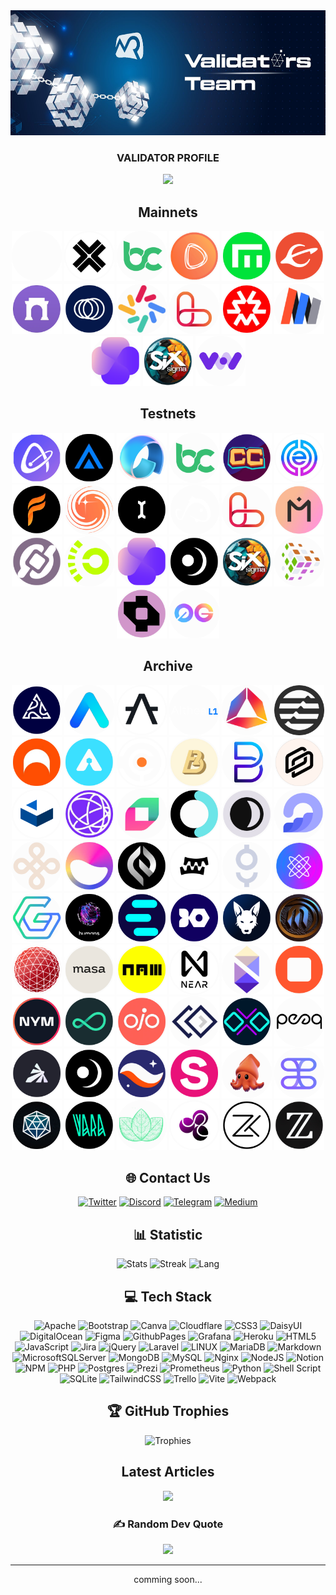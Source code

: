 <div align="center">

  <img height="200" width="auto" src="https://raw.githubusercontent.com/ksalab/ksalab/main/img/1500x500.jpeg"  />

### VALIDATOR PROFILE

[![](https://visitcount.itsvg.in/api?id=ksalab&label=Profile%20Views&color=6&icon=0&pretty=false)](#)

## Mainnets

<a href="#" target="_blank"><img src="img/atomone.png" alt="AtomOne" title="AtomOne" width="80" height="auto" style="max-width: 100%;"></a>
<a href="#" target="_blank"><img src="img/axelar.png" alt="Axelar" title="Axelar" width="80" height="auto" style="max-width: 100%;"></a>
<a href="#" target="_blank"><img src="img/bitcanna.png" alt="Bitcanna" title="Bitcana" width="80" height="auto" style="max-width: 100%;"></a>
<a href="#" target="_blank"><img src="img/desmos.png" alt="Desmos" title="Desmos" width="80" height="auto" style="max-width: 100%;"></a>
<a href="#" target="_blank"><img src="img/empower.png" alt="Empower" title="Empower" width="80" height="auto" style="max-width: 100%;"></a>
<a href="#" target="_blank"><img src="img/evmos.png" alt="Evmos" title="Evmos" width="80" height="auto" style="max-width: 100%;"></a>
<a href="#" target="_blank"><img src="img/farcaster.png" alt="Farcaster" title="Farcaster" width="80" height="auto" style="max-width: 100%;"></a>
<a href="#" target="_blank"><img src="img/juneo.png" alt="JuneoGo" title="JuneoGo" width="80" height="auto" style="max-width: 100%;"></a>
<a href="#" target="_black"><img src="img/lambda.png" alt="Lambda" title="Lambda" width="80" height="auto" style="max-width: 100%;"></a>
<a href="#" target="_blank"><img src="img/lava.png" alt="Lava" title="Lava" width="80" height="auto" style="max-width: 100%;"></a>
<a href="#" target="_blank"><img src="img/massa.png" alt="Massa" title="Massa" width="80" height="auto" style="max-width: 100%;"></a>
<a href="#" target="_black"><img src="img/minima.png" alt="Minima" title="Minima" width="80" height="auto" style="max-width: 100%;"></a>
<a href="#" target="_blank"><img src="img/self.png" alt="SelfChain" title="SelfChain" width="80" height="auto" style="max-width: 100%;"></a>
<a href="https://explorer.ksalab.xyz/sge/staking/sgevaloper1e4n6enpatpe0a3eqw6gzcpgq2vgd9a3zcg8ffl" target="_blank"><img src="img/sixsigmasports_new.png" alt="Sigma Sport" title="Sigma Sport" width="80" height="auto" style="max-width: 100%;"></a>
<a href="https://voi-nodes.dev/node/26aec3d7-fe99" target="_blank"><img src="img/voi.png" title="Voi" width="80" height="auto" style="max-width: 100%;"></a>

## Testnets

<a href="#" target="_blank"><img src="img/airchain.png" alt="Airchain" title="Airchain" width="80" height="auto" style="max-width: 100%;"></a>
<a href="https://explorer.ksalab.xyz/artela/staking/artvaloper1yzh74yayvrfk7sgas7gkpurkus8uxs6evvqp69" target="_blank"><img src="img/artela.png" alt="Artela" title="Artela" width="80" height="auto" style="max-width: 100%;"></a>
<a href="#" target="_blank"><img src="img/avail.png" alt="Avail" title="Avail" width="80" height="auto" style="max-width: 100%;"></a>
<a href="#" target="_blank"><img src="img/bitcanna.png" alt="Bitcanna" title="Bitcana" width="80" height="auto" style="max-width: 100%;"></a>
<a href="https://explorer.ksalab.xyz/cardchain-testnet/staking/ccvaloper1uwd0jxe63tpjrysc374p6hfrrzdyn8ufhk3a9s" target="_blank"><img src="img/cardchain.png" alt="CardChain" title="CardChain" width="80" height="auto" style="max-width: 100%;"></a>
<a href="https://explorer.ksalab.xyz/empeiria-testnet/staking/empevaloper1hkhzx7h2y5pyt98ej66x66d35e7fkyflajtsxk" target="_blank"><img src="img/emperia.png" alt="Empeiria" title="Empeiria" width="80" height="auto" style="max-width: 100%;"></a>
<a href="https://explorer.ksalab.xyz/fiamma-testnet/staking/fiammavaloper1mmqa0a57nn2dvkukuhpfnnfqddmw3x2jvh6vsy" target="_blank"><img src="img/fiamma.png" alt="Fiamma" title="Fiamma" width="80" height="auto" style="max-width: 100%;"></a>
<a href="#" target="_blank"><img src="img/galactica.png" alt="Galactica" title="Galactica" width="80" height="auto" style="max-width: 100%;"></a>
<a href="#" target="_blank"><img src="img/initia.png" alt="Initia" title="Initia" width="80" height="auto" style="max-width: 100%;"></a>
<a href="#" target="_blank"><img src="img/koii.png" title="Koii" width="80" height="auto" style="max-width: 100%;"></a>
<a href="https://explorer.ksalab.xyz/lava-testnet-2/staking/lava@valoper1g7xt4prpusv8kutejj5rntg338q7s5uer56c28" target="_blank"><img src="img/lava.png" title="Lava" width="80" height="auto" style="max-width: 100%;"></a>
<a href="https://explorer.ksalab.xyz/mantra-testnet/staking/mantravaloper12plfrvjtp3thagdwcje0w8gd3udhvh3ug7e8vs" target="_blank"><img src="img/mantra.png" alt="Mantra" title="Mantra" width="80" height="auto" style="max-width: 100%;"></a>
<a href="#" target="_blank"><img src="img/nubit.png" title="Nubit" width="80" height="auto" style="max-width: 100%;"></a>
<a href="https://alpha-beacon.lumoz.info/validator/915ea74b420ef1713fe68976488970a0102631c12da58433251e9c4d6b8ac0ed4297cdd824e83a3e5115794c028ac6d4" target="_blank"><img src="img/opside.png" title="Lumoz (Opside)" width="80" height="auto" style="max-width: 100%;"></a>
<a href="https://explorer.ksalab.xyz/self/staking/selfvaloper19c9hnzqwer6clp8aal3n6y7gcdah4l3ydrrkqv" target="_blank"><img src="img/self.png" title="SelfChain" width="80" height="auto" style="max-width: 100%;"></a>
<a href="https://explorer.ksalab.xyz/side-testnet/staking/sidevaloper1qqypjzctzuwqgpc7zqfp7ycnz5rskzqwqsd3xzgsrvfqqyc7zuqsg2t8g8p" target="_blank"><img src="img/side.png" alt="SideProtocol" title="SideProtocol" width="80" height="auto" style="max-width: 100%;"></a>
<a href="https://explorer.ksalab.xyz/sge-network-4/staking/sgevaloper1wn7xdzsrv9uewd7hzqp6lkhgl0aqjdnyf5n9qt" target="_blank"><img src="img/sixsigmasports_new.png" title="Sigma Sport" width="80" height="auto" style="max-width: 100%;"></a>
<a href="https://explorer.tfsc.io/#/pc/ValidatorDetail?address=0x2f0b706D005dBa942b3e80A2Ecc6a0DcD940937F" target="_blank"><img src="img/transformers.png" title="Transformers" width="80" height="auto" style="max-width: 100%;"></a>
<a href="https://explorer.ksalab.xyz/warden-testnet/staking/wardenvaloper16detyg22357gf8yljm0acxuk32akaextmuqa2k" target="_blank"><img src="img/warden.png" alt="Warden" title="Warden" width="80" height="auto" style="max-width: 100%;"></a>
<a href="https://explorer.ksalab.xyz/0g-testnet/staking/0gvaloper1htewlp77d3y343mde3eue0vlstfw3hyuqu6lyv" target="_blank"><img src="img/0g.png" alt="ZeroGravity" title="ZeroGravity" width="80" height="auto" style="max-width: 100%;"></a>

## Archive

<a href="#" target="_blank"><img src="img/5ire.png" title="5ire" width="80" height="auto" style="max-width: 100%;"></a>
<a href="#" target="_blank"><img src="img/aleo.png" title="Aleo" width="80" height="auto" style="max-width: 100%;"></a>
<a href="#" target="_blank"><img src="img/alephzero.png" title="AlephZero" width="80" height="auto" style="max-width: 100%;"></a>
<a href="#" target="_blank"><img src="img/althea.png" title="Althea" width="80" height="auto" style="max-width: 100%;"></a>
<a href="#" target="_blank"><img src="img/andromeda.png" title="Andromeda" width="80" height="auto" style="max-width: 100%;"></a>
<a href="#" target="_blank"><img src="img/aptos.png" title="Aptos" width="80" height="auto" style="max-width: 100%;"></a>
<a href="#" target="_blank"><img src="img/archway.png" title="Archway" width="80" height="auto" style="max-width: 100%;"></a>
<a href="#" target="_blank"><img src="img/arkeo.png" title="Arkeo" width="80" height="auto" style="max-width: 100%;"></a>
<a href="#" target="_blank"><img src="img/babylon.png" title="Babylon" width="80" height="auto" style="max-width: 100%;"></a>
<a href="#" target="_blank"><img src="img/bevm.png" title="BEVM" width="80" height="auto" style="max-width: 100%;"></a>
<a href="#" target="_blank"><img src="img/bifrost.png" title="BiFrost" width="80" height="auto" style="max-width: 100%;"></a>
<a href="#" target="_blank"><img src="img/bundlr.png" title="Bundlr" width="80" height="auto" style="max-width: 100%;"></a>
<a href="№" target="_blank"><img src="img/cascadia.png" title="Cascadia" width="80" height="auto" style="max-width: 100%;"></a>
<a href="#" target="_blank"><img src="img/celestia.png" title="Celestia" width="80" height="auto" style="max-width: 100%;"></a>
<a href="#" target="_blank"><img src="img/chainflip.png" title="Chainflip" width="80" height="auto" style="max-width: 100%;"></a>
<a href="#" target="_blank"><img src="img/defund.png" title="DeFund" width="80" height="auto" style="max-width: 100%;"></a>
<a href="#" target="_blank"><img src="img/dusk.png" title="Dusk" width="80" height="auto" style="max-width: 100%;"></a>
<a href="#" target="_blank"><img src="img/dws.png" title="DWS" width="80" height="auto" style="max-width: 100%;"></a>
<a href="#" target="_blank"><img src="img/dymension.png" title="Dymension" width="80" height="auto" style="max-width: 100%;"></a>
<a href="#" target="_blank"><img src="img/elixir.png" alt="Elixir" title="Elixir" width="80" height="auto" style="max-width: 100%;"></a>
<a href="#" target="_blank"><img src="img/elys.png" title="Elys" width="80" height="auto" style="max-width: 100%;"></a>
<a href="#" target="_blank"><img src="img/gear.png" title="Gear" width="80" height="auto" style="max-width: 100%;"></a>
<a href="#" target="_blank"><img src="img/gitopia.png" title="Gitopia" width="80" height="auto" style="max-width: 100%;"></a>
<a href="#" target="_blank"><img src="img/gitshock.png" title="Gitshock" width="80" height="auto" style="max-width: 100%;"></a>
<a href="#" target="_blank"><img src="img/goracle.png" title="Goracle" width="80" height="auto" style="max-width: 100%;"></a>
<a href="#" target="_blank"><img src="img/humans.png" title="Humans" width="80" height="auto" style="max-width: 100%;"></a>
<a href="#" target="_blank"><img src="img/inery.png" title="Inery" width="80" height="auto" style="max-width: 100%;"></a>
<a href="#" target="_blank"><img src="img/ironfish.png" title="IronFish" width="80" height="auto" style="max-width: 100%;"></a>
<a href="#" target="_blank"><img src="img/jackal.png" title="Jackal" width="80" height="auto" style="max-width: 100%;"></a>
<a href="#" target="_blank"><img src="img/mande.png" title="Mande" width="80" height="auto" style="max-width: 100%;"></a>
<a href="#" target="_blank"><img src="img/mars.png" title="Mars" width="80" height="auto" style="max-width: 100%;"></a>
<a href="#" target="_blank"><img src="img/masa.png" title="Masa" width="80" height="auto" style="max-width: 100%;"></a>
<a href="#" target="_blank"><img src="img/namada.png" title="Namada" width="80" height="auto" style="max-width: 100%;"></a>
<a href="#" target="_blank"><img src="img/near.png" title="Near StakeWars 3" width="80" height="auto" style="max-width: 100%;"></a>
<a href="#" target="_blank"><img src="img/nibiru.png" title="Nibiru" width="80" height="auto" style="max-width: 100%;"></a>
<a href="#" target="_blank"><img src="img/nolus.png" title="Nolus" width="80" height="auto" style="max-width: 100%;"></a>
<a href="№" target="_black"><img src="img/nym.png" title="NYM mixnode" width="80" height="auto" style="max-width: 100%;"></a>
<a href="#" target="_blank"><img src="img/obol.png" title="Obol" width="80" height="auto" style="max-width: 100%;"></a>
<a href="#" target="_blank"><img src="img/ojo.png" title="Ojo" width="80" height="auto" style="max-width: 100%;"></a>
<a href="#" target="_blank"><img src="img/okp4.png" title="OKP4" width="80" height="auto" style="max-width: 100%;"></a>
<a href="#" target="_blank"><img src="img/ollo.png" title="Ollo" width="80" height="auto" style="max-width: 100%;"></a>
<a href="#" target="_blank"><img src="img/peak.png" title="Peeq" width="80" height="auto" style="max-width: 100%;"></a>
<a href="#" target="_blank"><img src="img/pryzm.png" title="Pryzm" width="80" height="auto" style="max-width: 100%;"></a>
<a href="#" target="_blank"><img src="img/sidechain.png" title="SideChain" width="80" height="auto" style="max-width: 100%;"></a>
<a href="#" target="_blank"><img src="img/starknet.png" title="StarkNet" width="80" height="auto" style="max-width: 100%;"></a>
<a href="#" target="_blank"><img src="img/stride.png" title="Stride" width="80" height="auto" style="max-width: 100%;"></a>
<a href="#" target="_blank"><img src="img/subsquid.png" title="Subsquid" width="80" height="auto" style="max-width: 100%;"></a>
<a href="#" target="_blank"><img src="img/tengle.png" title="Tangle" width="80" height="auto" style="max-width: 100%;"></a>
<a href="#" target="_blank"><img src="img/thepowerio.png" title="ThePower" width="80" height="auto" style="max-width: 100%;"></a>
<a href="#" target="_blank"><img src="img/vara.png" title="Vara" width="80" height="auto" style="max-width: 100%;"></a>
<a href="#" target="_blank"><img src="img/vistara.png" title="Vistara" width="80" height="auto" style="max-width: 100%;"></a>
<a href="#" target="_blank"><img src="img/wormhole.png" title="Wormhole" width="80" height="auto" style="max-width: 100%;"></a>
<a href="#" target="_blank"><img src="img/zeeka.png" title="Zeeka" width="80" height="auto" style="max-width: 100%;"></a>
<a href="#" target="_blank"><img src="img/ziesha.png" title="Ziesha" width="80" height="auto" style="max-width: 100%;"></a>

## 🌐 Contact Us

[![Twitter](https://img.shields.io/static/v1?message=Twitter&logo=x&label=&color=000000&logoColor=white&labelColor=&style=for-the-badge)](https://twitter.com/@ksa_lab)
[![Discord](https://img.shields.io/static/v1?message=Discord&logo=discord&label=&color=7289DA&logoColor=white&labelColor=&style=for-the-badge)](https://discord.com/)
[![Telegram](https://img.shields.io/static/v1?message=Telegram&logo=telegram&label=&color=2CA5E0&logoColor=white&labelColor=&style=for-the-badge)](https://t.me/ksalab)
[![Medium](https://img.shields.io/static/v1?message=Medium&logo=medium&label=&color=000000&logoColor=white&labelColor=&style=for-the-badge)](https://medium.com/@ksalab)

## 📊 Statistic

![Stats](https://github-readme-stats.vercel.app/api?username=ksalab&theme=dark&hide_border=false&include_all_commits=false&count_private=false)
![Streak](https://github-readme-streak-stats.herokuapp.com/?user=ksalab&theme=dark&hide_border=false)
![Lang](https://github-readme-stats.vercel.app/api/top-langs/?username=ksalab&theme=dark&hide_border=false&include_all_commits=false&count_private=false&layout=compact)

## 💻 Tech Stack

![Apache](https://img.shields.io/badge/apache-%23D42029.svg?style=for-the-badge&logo=apache&logoColor=white)
![Bootstrap](https://img.shields.io/badge/bootstrap-%23563D7C.svg?style=for-the-badge&logo=bootstrap&logoColor=white)
![Canva](https://img.shields.io/badge/Canva-%2300C4CC.svg?style=for-the-badge&logo=Canva&logoColor=white)
![Cloudflare](https://img.shields.io/badge/Cloudflare-F38020?style=for-the-badge&logo=Cloudflare&logoColor=white)
![CSS3](https://img.shields.io/badge/css3-%231572B6.svg?style=for-the-badge&logo=css3&logoColor=white)
![DaisyUI](https://img.shields.io/badge/daisyui-5A0EF8?style=for-the-badge&logo=daisyui&logoColor=white)
![DigitalOcean](https://img.shields.io/badge/DigitalOcean-%230167ff.svg?style=for-the-badge&logo=digitalOcean&logoColor=white)
![Figma](https://img.shields.io/badge/figma-%23F24E1E.svg?style=for-the-badge&logo=figma&logoColor=white)
![GithubPages](https://img.shields.io/badge/github%20pages-121013?style=for-the-badge&logo=github&logoColor=white)
![Grafana](https://img.shields.io/badge/grafana-%23F46800.svg?style=for-the-badge&logo=grafana&logoColor=white)
![Heroku](https://img.shields.io/badge/heroku-%23430098.svg?style=for-the-badge&logo=heroku&logoColor=white)
![HTML5](https://img.shields.io/badge/html5-%23E34F26.svg?style=for-the-badge&logo=html5&logoColor=white)
![JavaScript](https://img.shields.io/badge/javascript-%23323330.svg?style=for-the-badge&logo=javascript&logoColor=%23F7DF1E)
![Jira](https://img.shields.io/badge/jira-%230A0FFF.svg?style=for-the-badge&logo=jira&logoColor=white)
![jQuery](https://img.shields.io/badge/jquery-%230769AD.svg?style=for-the-badge&logo=jquery&logoColor=white)
![Laravel](https://img.shields.io/badge/laravel-%23FF2D20.svg?style=for-the-badge&logo=laravel&logoColor=white)
![LINUX](https://img.shields.io/badge/Linux-FCC624?style=for-the-badge&logo=linux&logoColor=black)
![MariaDB](https://img.shields.io/badge/MariaDB-003545?style=for-the-badge&logo=mariadb&logoColor=white)
![Markdown](https://img.shields.io/badge/markdown-%23000000.svg?style=for-the-badge&logo=markdown&logoColor=white)
![MicrosoftSQLServer](https://img.shields.io/badge/Microsoft%20SQL%20Server-CC2927?style=for-the-badge&logo=microsoft%20sql%20server&logoColor=white) ![MongoDB](https://img.shields.io/badge/MongoDB-%234ea94b.svg?style=for-the-badge&logo=mongodb&logoColor=white)
![MySQL](https://img.shields.io/badge/mysql-%2300f.svg?style=for-the-badge&logo=mysql&logoColor=white)
![Nginx](https://img.shields.io/badge/nginx-%23009639.svg?style=for-the-badge&logo=nginx&logoColor=white)
![NodeJS](https://img.shields.io/badge/node.js-6DA55F?style=for-the-badge&logo=node.js&logoColor=white)
![Notion](https://img.shields.io/badge/Notion-%23000000.svg?style=for-the-badge&logo=notion&logoColor=white)
![NPM](https://img.shields.io/badge/NPM-%23CB3837.svg?style=for-the-badge&logo=npm&logoColor=white)
![PHP](https://img.shields.io/badge/php-%23777BB4.svg?style=for-the-badge&logo=php&logoColor=white)
![Postgres](https://img.shields.io/badge/postgres-%23316192.svg?style=for-the-badge&logo=postgresql&logoColor=white)
![Prezi](https://img.shields.io/badge/Prezi-%23000000.svg?style=for-the-badge&logo=Prezi&logoColor=white)
![Prometheus](https://img.shields.io/badge/Prometheus-E6522C?style=for-the-badge&logo=Prometheus&logoColor=white)
![Python](https://img.shields.io/badge/python-3670A0?style=for-the-badge&logo=python&logoColor=ffdd54)
![Shell Script](https://img.shields.io/badge/shell_script-%23121011.svg?style=for-the-badge&logo=gnu-bash&logoColor=white)
![SQLite](https://img.shields.io/badge/sqlite-%2307405e.svg?style=for-the-badge&logo=sqlite&logoColor=white)
![TailwindCSS](https://img.shields.io/badge/tailwindcss-%2338B2AC.svg?style=for-the-badge&logo=tailwind-css&logoColor=white)
![Trello](https://img.shields.io/badge/Trello-%23026AA7.svg?style=for-the-badge&logo=Trello&logoColor=white)
![Vite](https://img.shields.io/badge/vite-%23646CFF.svg?style=for-the-badge&logo=vite&logoColor=white)
![Webpack](https://img.shields.io/badge/webpack-%238DD6F9.svg?style=for-the-badge&logo=webpack&logoColor=black)

## 🏆 GitHub Trophies

![Trophies](https://github-profile-trophy.vercel.app/?username=ksalab&theme=radical&no-frame=false&no-bg=true&margin-w=4&column=3&margin-w=15&margin-h=15)

## Latest Articles

<img src="https://medium-latest-articles.vercel.app/?user=ksalab&count=5">

### ✍️ Random Dev Quote

![](https://quotes-github-readme.vercel.app/api?type=horizontal&theme=dark)

---

comming soon...
